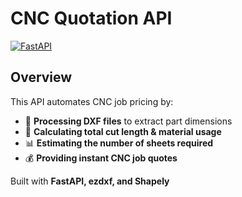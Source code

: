 # CNC Quotation API
[![FastAPI](https://img.shields.io/badge/FastAPI-Framework-green)](https://fastapi.tiangolo.com/)

## Overview
This API automates CNC job pricing by:
- 📂 **Processing DXF files** to extract part dimensions
- 📏 **Calculating total cut length & material usage**
- 📊 **Estimating the number of sheets required**
- 💰 **Providing instant CNC job quotes**

Built with **FastAPI, ezdxf, and Shapely** 



